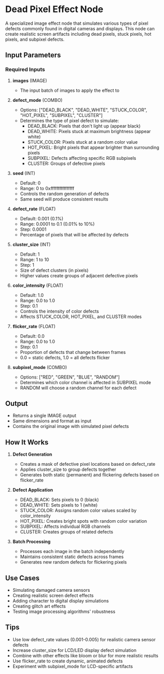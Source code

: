# Dead Pixel Effect Node

A specialized image effect node that simulates various types of pixel defects commonly found in digital cameras and displays. This node can create realistic screen artifacts including dead pixels, stuck pixels, hot pixels, and subpixel defects.

## Input Parameters

### Required Inputs

1. **images** (IMAGE)
   - The input batch of images to apply the effect to

2. **defect_mode** (COMBO)
   - Options: ["DEAD_BLACK", "DEAD_WHITE", "STUCK_COLOR", "HOT_PIXEL", "SUBPIXEL", "CLUSTER"]
   - Determines the type of pixel defect to simulate:
     - DEAD_BLACK: Pixels that don't light up (appear black)
     - DEAD_WHITE: Pixels stuck at maximum brightness (appear white)
     - STUCK_COLOR: Pixels stuck at a random color value
     - HOT_PIXEL: Bright pixels that appear brighter than surrounding pixels
     - SUBPIXEL: Defects affecting specific RGB subpixels
     - CLUSTER: Groups of defective pixels

3. **seed** (INT)
   - Default: 0
   - Range: 0 to 0xffffffffffffffff
   - Controls the random generation of defects
   - Same seed will produce consistent results

4. **defect_rate** (FLOAT)
   - Default: 0.001 (0.1%)
   - Range: 0.0001 to 0.1 (0.01% to 10%)
   - Step: 0.0001
   - Percentage of pixels that will be affected by defects

5. **cluster_size** (INT)
   - Default: 1
   - Range: 1 to 10
   - Step: 1
   - Size of defect clusters (in pixels)
   - Higher values create groups of adjacent defective pixels

6. **color_intensity** (FLOAT)
   - Default: 1.0
   - Range: 0.0 to 1.0
   - Step: 0.1
   - Controls the intensity of color defects
   - Affects STUCK_COLOR, HOT_PIXEL, and CLUSTER modes

7. **flicker_rate** (FLOAT)
   - Default: 0.0
   - Range: 0.0 to 1.0
   - Step: 0.1
   - Proportion of defects that change between frames
   - 0.0 = static defects, 1.0 = all defects flicker

8. **subpixel_mode** (COMBO)
   - Options: ["RED", "GREEN", "BLUE", "RANDOM"]
   - Determines which color channel is affected in SUBPIXEL mode
   - RANDOM will choose a random channel for each defect

## Output

- Returns a single IMAGE output
- Same dimensions and format as input
- Contains the original image with simulated pixel defects

## How It Works

1. **Defect Generation**
   - Creates a mask of defective pixel locations based on defect_rate
   - Applies cluster_size to group defects together
   - Generates both static (permanent) and flickering defects based on flicker_rate

2. **Defect Application**
   - DEAD_BLACK: Sets pixels to 0 (black)
   - DEAD_WHITE: Sets pixels to 1 (white)
   - STUCK_COLOR: Assigns random color values scaled by color_intensity
   - HOT_PIXEL: Creates bright spots with random color variation
   - SUBPIXEL: Affects individual RGB channels
   - CLUSTER: Creates groups of related defects

3. **Batch Processing**
   - Processes each image in the batch independently
   - Maintains consistent static defects across frames
   - Generates new random defects for flickering pixels

## Use Cases

- Simulating damaged camera sensors
- Creating realistic screen defect effects
- Adding character to digital display simulations
- Creating glitch art effects
- Testing image processing algorithms' robustness

## Tips

- Use low defect_rate values (0.001-0.005) for realistic camera sensor defects
- Increase cluster_size for LCD/LED display defect simulation
- Combine with other effects like bloom or blur for more realistic results
- Use flicker_rate to create dynamic, animated defects
- Experiment with subpixel_mode for LCD-specific artifacts

